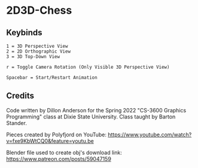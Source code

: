 # 2D3D-Chess

## Keybinds

```
1 = 3D Perspective View
2 = 2D Orthographic View
3 = 3D Top-Down View

r = Toggle Camera Rotation (Only Visible 3D Perspective View)

Spacebar = Start/Restart Animation
```

## Credits

Code written by Dillon Anderson for the Spring 2022 "CS-3600 Graphics Programming" class at Dixie State University. Class taught by Barton Stander.

Pieces created by Polyfjord on YouTube:
<https://www.youtube.com/watch?v=fxe9KbWtCQ0&feature=youtu.be>

Blender file used to create obj's download link:
<https://www.patreon.com/posts/59047159>
